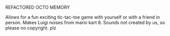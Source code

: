 REFACTORED OCTO MEMORY

Allows for a fun exciting tic-tac-toe game with yourself or with a friend in person. Makes Luigi noises
from mario kart 8. Sounds not created by us, so please no copyright. plz